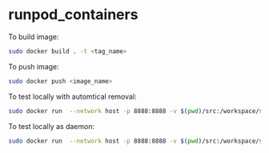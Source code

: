 # runpod_containers


To build image:

```bash
sudo docker build . -t <tag_name>
```

To push image:
```bash
sudo docker push <image_name>
```

To test locally with automtical removal:
```bash
sudo docker run  --network host -p 8888:8888 -v $(pwd)/src:/workspace/src -v /mnt/:/mnt --gpus all -it --rm wlsaidhi/llm_judge /bin/bash
```

To test locally as daemon:
```bash
sudo docker run  --network host -p 8888:8888 -v $(pwd)/src:/workspace/src -v /mnt/:/mnt --gpus all -it -d wlsaidhi/llm_judge /bin/bash
```
